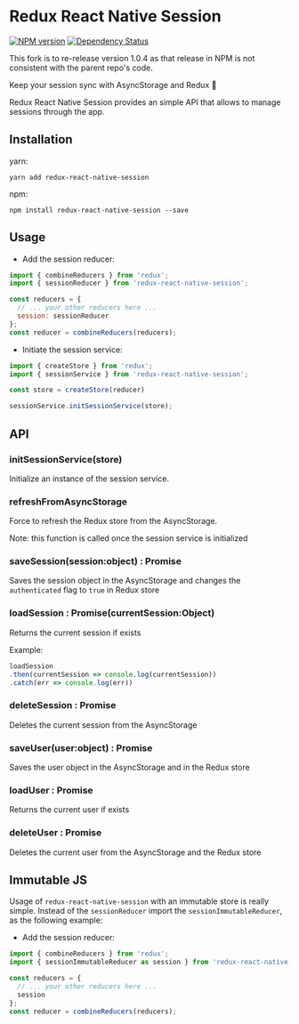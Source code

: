 # Redux React Native Session

[![NPM version](https://img.shields.io/npm/v/redux-react-native-session.svg?style=flat)](https://npmjs.org/package/redux-react-native-session)
[![Dependency Status](https://img.shields.io/david/bernabe9/redux-react-native-session.svg)](https://david-dm.org/bernabe9/redux-react-native-session)

This fork is to re-release version 1.0.4 as that release in NPM is not consistent with the parent repo's code.

Keep your session sync with AsyncStorage and Redux :key:

Redux React Native Session provides an simple API that allows to manage sessions through the app.

## Installation
yarn:

`yarn add redux-react-native-session`

npm:

`npm install redux-react-native-session --save`

## Usage

- Add the session reducer:
```javascript
import { combineReducers } from 'redux';
import { sessionReducer } from 'redux-react-native-session';

const reducers = {
  // ... your other reducers here ...
  session: sessionReducer
};
const reducer = combineReducers(reducers);
```
- Initiate the session service:
```javascript
import { createStore } from 'redux';
import { sessionService } from 'redux-react-native-session';

const store = createStore(reducer)

sessionService.initSessionService(store);
```

## API

### initSessionService(store)
Initialize an instance of the session service.

### refreshFromAsyncStorage
Force to refresh the Redux store from the AsyncStorage.

Note: this function is called once the session service is initialized

### saveSession(session:object) : Promise
Saves the session object in the AsyncStorage and changes the `authenticated` flag to `true` in Redux store

### loadSession : Promise(currentSession:Object)
Returns the current session if exists

Example:
```javascript
loadSession
.then(currentSession => console.log(currentSession))
.catch(err => console.log(err))
```

### deleteSession : Promise
Deletes the current session from the AsyncStorage

### saveUser(user:object) : Promise
Saves the user object in the AsyncStorage and in the Redux store

### loadUser : Promise
Returns the current user if exists

### deleteUser : Promise
Deletes the current user from the AsyncStorage and the Redux store

## Immutable JS
Usage of `redux-react-native-session` with an immutable store is really simple.
Instead of the `sessionReducer` import the `sessionImmutableReducer`, as the following example:

- Add the session reducer:
```javascript
import { combineReducers } from 'redux';
import { sessionImmutableReducer as session } from 'redux-react-native-session';

const reducers = {
  // ... your other reducers here ...
  session
};
const reducer = combineReducers(reducers);
```
